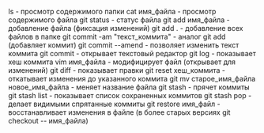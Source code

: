 ls - просмотр содержимого папки
cat имя_файла - просмотр содержимого файла
git status - статус файла
git add имя_файла - добавление файла (фиксация изменений)
git add . - добавление всех файлов в папке
git commit -am "текст_коммита" - аналог git add (добавляет коммит)
git commit --amend - позволяет изменить текст коммита
git commit - открывает текстовый редактор
git log - показывает хеш коммита
vim имя_файла - модифицирует файл (открывает для изменений)
git diff - показывает правки
git reset хеш_коммита - откатывает изменения до указанного коммита
git mv старое_имя_файла новое_имя_файла - меняет название файла
git stash - прячет коммиты
git stash list - показывает список сохраненных коммитов
git stash pop - делает видимыми спрятанные коммиты
git restore имя_файл - восстанавливает изменения в файле (в более старых версиях git checkout -- имя_файла)
